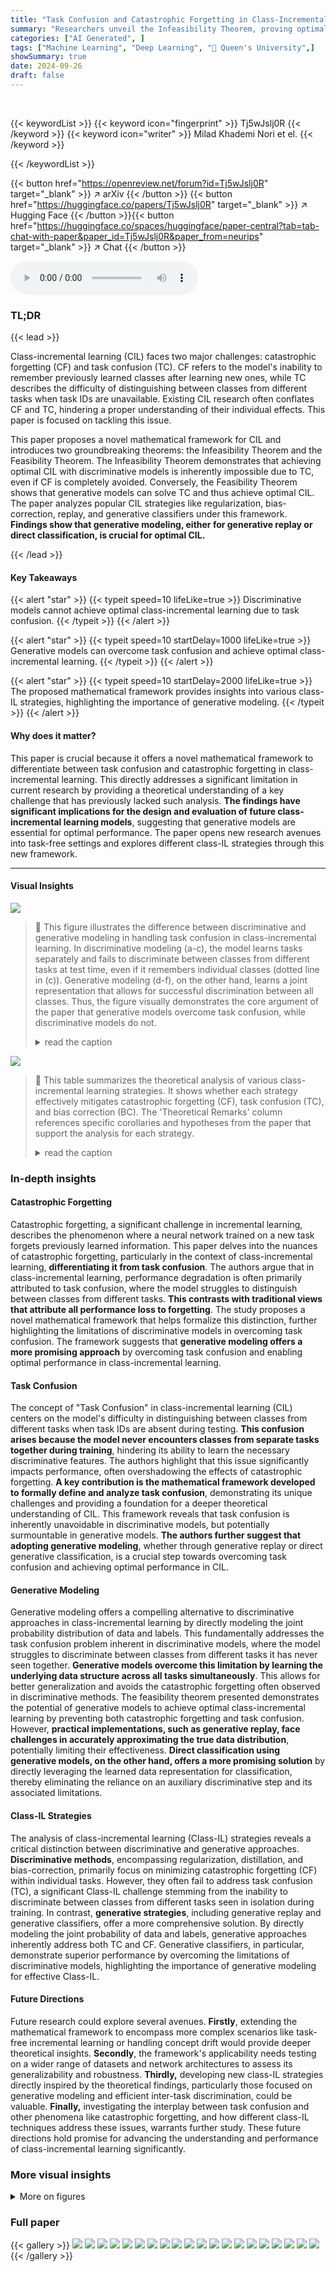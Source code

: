 ```yaml
---
title: "Task Confusion and Catastrophic Forgetting in Class-Incremental Learning: A Mathematical Framework for Discriminative and Generative Modelings"
summary: "Researchers unveil the Infeasibility Theorem, proving optimal class-incremental learning is impossible with discriminative models due to task confusion, and the Feasibility Theorem, showing generative..."
categories: ["AI Generated", ]
tags: ["Machine Learning", "Deep Learning", "🏢 Queen's University",]
showSummary: true
date: 2024-09-26
draft: false
---
```


<br>

{{< keywordList >}}
{{< keyword icon="fingerprint" >}} Tj5wJslj0R {{< /keyword >}}
{{< keyword icon="writer" >}} Milad Khademi Nori et el. {{< /keyword >}}
 
{{< /keywordList >}}

{{< button href="https://openreview.net/forum?id=Tj5wJslj0R" target="_blank" >}}
↗ arXiv
{{< /button >}}
{{< button href="https://huggingface.co/papers/Tj5wJslj0R" target="_blank" >}}
↗ Hugging Face
{{< /button >}}{{< button href="https://huggingface.co/spaces/huggingface/paper-central?tab=tab-chat-with-paper&paper_id=Tj5wJslj0R&paper_from=neurips" target="_blank" >}}
↗ Chat
{{< /button >}}




<audio controls>
    <source src="https://ai-paper-reviewer.com/Tj5wJslj0R/podcast.wav" type="audio/wav">
    Your browser does not support the audio element.
</audio>


### TL;DR


{{< lead >}}

Class-incremental learning (CIL) faces two major challenges: catastrophic forgetting (CF) and task confusion (TC).  CF refers to the model's inability to remember previously learned classes after learning new ones, while TC describes the difficulty of distinguishing between classes from different tasks when task IDs are unavailable.  Existing CIL research often conflates CF and TC, hindering a proper understanding of their individual effects. This paper is focused on tackling this issue. 



This paper proposes a novel mathematical framework for CIL and introduces two groundbreaking theorems: the Infeasibility Theorem and the Feasibility Theorem.  The Infeasibility Theorem demonstrates that achieving optimal CIL with discriminative models is inherently impossible due to TC, even if CF is completely avoided. Conversely, the Feasibility Theorem shows that generative models can solve TC and thus achieve optimal CIL. The paper analyzes popular CIL strategies like regularization, bias-correction, replay, and generative classifiers under this framework.  **Findings show that generative modeling, either for generative replay or direct classification, is crucial for optimal CIL.**

{{< /lead >}}


#### Key Takeaways

{{< alert "star" >}}
{{< typeit speed=10 lifeLike=true >}} Discriminative models cannot achieve optimal class-incremental learning due to task confusion. {{< /typeit >}}
{{< /alert >}}

{{< alert "star" >}}
{{< typeit speed=10 startDelay=1000 lifeLike=true >}} Generative models can overcome task confusion and achieve optimal class-incremental learning. {{< /typeit >}}
{{< /alert >}}

{{< alert "star" >}}
{{< typeit speed=10 startDelay=2000 lifeLike=true >}} The proposed mathematical framework provides insights into various class-IL strategies, highlighting the importance of generative modeling. {{< /typeit >}}
{{< /alert >}}

#### Why does it matter?
This paper is crucial because it offers a novel mathematical framework to differentiate between task confusion and catastrophic forgetting in class-incremental learning.  This directly addresses a significant limitation in current research by providing a theoretical understanding of a key challenge that has previously lacked such analysis. **The findings have significant implications for the design and evaluation of future class-incremental learning models**, suggesting that generative models are essential for optimal performance. The paper opens new research avenues into task-free settings and explores different class-IL strategies through this new framework. 

------
#### Visual Insights



![](https://ai-paper-reviewer.com/Tj5wJslj0R/figures_1_1.jpg)

> 🔼 This figure illustrates the difference between discriminative and generative modeling in handling task confusion in class-incremental learning. In discriminative modeling (a-c), the model learns tasks separately and fails to discriminate between classes from different tasks at test time, even if it remembers individual classes (dotted line in (c)). Generative modeling (d-f), on the other hand, learns a joint representation that allows for successful discrimination between all classes. Thus, the figure visually demonstrates the core argument of the paper that generative models overcome task confusion, while discriminative models do not.
> <details>
> <summary>read the caption</summary>
> Figure 1: Task Confusion in Discriminative and Generative Modeling.
> </details>





![](https://ai-paper-reviewer.com/Tj5wJslj0R/tables_8_1.jpg)

> 🔼 This table summarizes the theoretical analysis of various class-incremental learning strategies.  It shows whether each strategy effectively mitigates catastrophic forgetting (CF), task confusion (TC), and bias correction (BC).  The 'Theoretical Remarks' column references specific corollaries and hypotheses from the paper that support the analysis for each strategy.
> <details>
> <summary>read the caption</summary>
> Table 1: Comparison of different strategies in addressing CF, TC, and Bias-Correction (BC).
> </details>





### In-depth insights


#### Catastrophic Forgetting
Catastrophic forgetting, a significant challenge in incremental learning, describes the phenomenon where a neural network trained on a new task forgets previously learned information.  This paper delves into the nuances of catastrophic forgetting, particularly in the context of class-incremental learning, **differentiating it from task confusion**. The authors argue that in class-incremental learning, performance degradation is often primarily attributed to task confusion, where the model struggles to distinguish between classes from different tasks.  **This contrasts with traditional views that attribute all performance loss to forgetting**.  The study proposes a novel mathematical framework that helps formalize this distinction, further highlighting the limitations of discriminative models in overcoming task confusion.  The framework suggests that **generative modeling offers a more promising approach** by overcoming task confusion and enabling optimal performance in class-incremental learning.

#### Task Confusion
The concept of "Task Confusion" in class-incremental learning (CIL) centers on the model's difficulty in distinguishing between classes from different tasks when task IDs are absent during testing.  **This confusion arises because the model never encounters classes from separate tasks together during training**, hindering its ability to learn the necessary discriminative features. The authors highlight that this issue significantly impacts performance, often overshadowing the effects of catastrophic forgetting.  **A key contribution is the mathematical framework developed to formally define and analyze task confusion**, demonstrating its unique challenges and providing a foundation for a deeper theoretical understanding of CIL.  This framework reveals that task confusion is inherently unavoidable in discriminative models, but potentially surmountable in generative models. **The authors further suggest that adopting generative modeling**, whether through generative replay or direct generative classification, is a crucial step towards overcoming task confusion and achieving optimal performance in CIL.

#### Generative Modeling
Generative modeling offers a compelling alternative to discriminative approaches in class-incremental learning by directly modeling the joint probability distribution of data and labels.  This fundamentally addresses the task confusion problem inherent in discriminative models, where the model struggles to discriminate between classes from different tasks it has never seen together. **Generative models overcome this limitation by learning the underlying data structure across all tasks simultaneously**.  This allows for better generalization and avoids the catastrophic forgetting often observed in discriminative methods.  The feasibility theorem presented demonstrates the potential of generative models to achieve optimal class-incremental learning by preventing both catastrophic forgetting and task confusion. However, **practical implementations, such as generative replay, face challenges in accurately approximating the true data distribution**, potentially limiting their effectiveness.  **Direct classification using generative models, on the other hand, offers a more promising solution** by directly leveraging the learned data representation for classification, thereby eliminating the reliance on an auxiliary discriminative step and its associated limitations.

#### Class-IL Strategies
The analysis of class-incremental learning (Class-IL) strategies reveals a critical distinction between discriminative and generative approaches. **Discriminative methods**, encompassing regularization, distillation, and bias-correction, primarily focus on minimizing catastrophic forgetting (CF) within individual tasks.  However, they often fail to address task confusion (TC), a significant Class-IL challenge stemming from the inability to discriminate between classes from different tasks seen in isolation during training.  In contrast, **generative strategies**, including generative replay and generative classifiers, offer a more comprehensive solution. By directly modeling the joint probability of data and labels, generative approaches inherently address both TC and CF. Generative classifiers, in particular, demonstrate superior performance by overcoming the limitations of discriminative models, highlighting the importance of generative modeling for effective Class-IL.

#### Future Directions
Future research could explore several avenues. **Firstly**, extending the mathematical framework to encompass more complex scenarios like task-free incremental learning or handling concept drift would provide deeper theoretical insights.  **Secondly**, the framework's applicability needs testing on a wider range of datasets and network architectures to assess its generalizability and robustness.  **Thirdly,** developing new class-IL strategies directly inspired by the theoretical findings, particularly those focused on generative modeling and efficient inter-task discrimination, could be valuable. **Finally,** investigating the interplay between task confusion and other phenomena like catastrophic forgetting, and how different class-IL techniques address these issues, warrants further study.  These future directions hold promise for advancing the understanding and performance of class-incremental learning significantly.


### More visual insights

<details>
<summary>More on figures
</summary>


![](https://ai-paper-reviewer.com/Tj5wJslj0R/figures_5_1.jpg)

> 🔼 This figure visually represents task confusion (TC) in both discriminative and generative modeling within the context of class-incremental learning.  In the discriminative model (left), the diagonal blocks represent intra-task discrimination (within the same task), while the off-diagonal blocks represent inter-task discrimination (between different tasks).  The discriminative model shows a high degree of task confusion (red blocks) because it cannot discriminate between tasks easily, while also suffering from catastrophic forgetting (lighter green). The generative model (right), on the other hand, demonstrates significantly less task confusion, as evidenced by the largely empty inter-task blocks. This is because generative modeling naturally avoids TC.
> <details>
> <summary>read the caption</summary>
> Figure 2: Task Confusion in Discriminative and Generative Modeling.
> </details>



![](https://ai-paper-reviewer.com/Tj5wJslj0R/figures_7_1.jpg)

> 🔼 This figure illustrates the difference between task confusion (TC) in discriminative and generative modeling in class incremental learning.  The left side shows discriminative modeling, where sequentially training on tasks leads to forgetting (lighter green) and an inability to discriminate between tasks (red). This is due to the focus on minimizing intra-task losses only. Generative modeling, on the right side, avoids this issue because it minimizes both intra and inter-task losses simultaneously.
> <details>
> <summary>read the caption</summary>
> Figure 2: Task Confusion in Discriminative and Generative Modeling.
> </details>



![](https://ai-paper-reviewer.com/Tj5wJslj0R/figures_8_1.jpg)

> 🔼 This figure displays confusion matrices for six different class-incremental learning strategies on the CIFAR-10 dataset.  Each matrix visualizes the performance of a classifier, showing the relationship between true and predicted classes. The strategies are EWC, SI, AR1 (all discriminative methods), DGR (generative replay), SLDA, and GenC (both generative classifiers).  The color intensity represents the number of correctly classified samples for each class pair, with darker colors indicating more correct classifications. The figure demonstrates the superior performance of the generative classifiers (SLDA, GenC) compared to discriminative methods in mitigating task confusion (TC) and catastrophic forgetting (CF). GenC achieves the highest accuracy (0.59), significantly outperforming the other methods.
> <details>
> <summary>read the caption</summary>
> Figure 4: Generative classifiers like SLDA and GenC mitigate TC and CF (CIFAR-10).
> </details>



![](https://ai-paper-reviewer.com/Tj5wJslj0R/figures_20_1.jpg)

> 🔼 The figure displays the performance of the Synaptic Intelligence (SI) model for both task-IL and class-IL scenarios. In task-IL, where task IDs are provided, SI demonstrates a considerable mitigation of catastrophic forgetting (CF), as indicated by a smaller performance drop on previously learned tasks.  However, in the class-IL setting (no task IDs), SI is largely ineffective at mitigating task confusion (TC), shown by a substantial decline in accuracy as new tasks are introduced.  This highlights that while SI reduces forgetting in the setting where task boundaries are known, it fails to address the more significant problem of task confusion when tasks are presented incrementally without task IDs.
> <details>
> <summary>read the caption</summary>
> Figure F.1: In this figure, Synaptic Intelligence (SI) [2] with λ = 1 is adopted. It is clear that SI is almost effective at mitigating CF; however, ineffective for TC.
> </details>



</details>






### Full paper

{{< gallery >}}
<img src="https://ai-paper-reviewer.com/Tj5wJslj0R/1.png" class="grid-w50 md:grid-w33 xl:grid-w25" />
<img src="https://ai-paper-reviewer.com/Tj5wJslj0R/2.png" class="grid-w50 md:grid-w33 xl:grid-w25" />
<img src="https://ai-paper-reviewer.com/Tj5wJslj0R/3.png" class="grid-w50 md:grid-w33 xl:grid-w25" />
<img src="https://ai-paper-reviewer.com/Tj5wJslj0R/4.png" class="grid-w50 md:grid-w33 xl:grid-w25" />
<img src="https://ai-paper-reviewer.com/Tj5wJslj0R/5.png" class="grid-w50 md:grid-w33 xl:grid-w25" />
<img src="https://ai-paper-reviewer.com/Tj5wJslj0R/6.png" class="grid-w50 md:grid-w33 xl:grid-w25" />
<img src="https://ai-paper-reviewer.com/Tj5wJslj0R/7.png" class="grid-w50 md:grid-w33 xl:grid-w25" />
<img src="https://ai-paper-reviewer.com/Tj5wJslj0R/8.png" class="grid-w50 md:grid-w33 xl:grid-w25" />
<img src="https://ai-paper-reviewer.com/Tj5wJslj0R/9.png" class="grid-w50 md:grid-w33 xl:grid-w25" />
<img src="https://ai-paper-reviewer.com/Tj5wJslj0R/10.png" class="grid-w50 md:grid-w33 xl:grid-w25" />
<img src="https://ai-paper-reviewer.com/Tj5wJslj0R/11.png" class="grid-w50 md:grid-w33 xl:grid-w25" />
<img src="https://ai-paper-reviewer.com/Tj5wJslj0R/12.png" class="grid-w50 md:grid-w33 xl:grid-w25" />
<img src="https://ai-paper-reviewer.com/Tj5wJslj0R/13.png" class="grid-w50 md:grid-w33 xl:grid-w25" />
<img src="https://ai-paper-reviewer.com/Tj5wJslj0R/14.png" class="grid-w50 md:grid-w33 xl:grid-w25" />
<img src="https://ai-paper-reviewer.com/Tj5wJslj0R/15.png" class="grid-w50 md:grid-w33 xl:grid-w25" />
<img src="https://ai-paper-reviewer.com/Tj5wJslj0R/16.png" class="grid-w50 md:grid-w33 xl:grid-w25" />
<img src="https://ai-paper-reviewer.com/Tj5wJslj0R/17.png" class="grid-w50 md:grid-w33 xl:grid-w25" />
<img src="https://ai-paper-reviewer.com/Tj5wJslj0R/18.png" class="grid-w50 md:grid-w33 xl:grid-w25" />
<img src="https://ai-paper-reviewer.com/Tj5wJslj0R/19.png" class="grid-w50 md:grid-w33 xl:grid-w25" />
<img src="https://ai-paper-reviewer.com/Tj5wJslj0R/20.png" class="grid-w50 md:grid-w33 xl:grid-w25" />
{{< /gallery >}}